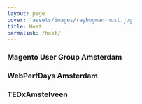 ```yaml
---
layout: page
cover: 'assets/images/raybogman-host.jpg'
title: Host
permalink: /host/
---
```


### Magento User Group Amsterdam

### WebPerfDays Amsterdam

### TEDxAmstelveen
